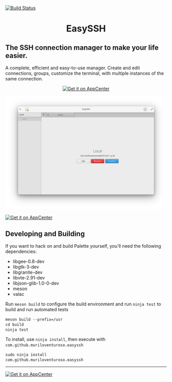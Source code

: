 [![Build Status](https://travis-ci.org/muriloventuroso/easyssh.svg?branch=master)](https://travis-ci.org/muriloventuroso/easyssh)

<h1 align="center">EasySSH</h1>

## The SSH connection manager to make your life easier.

A complete, efficient and easy-to-use manager. Create and edit connections, groups, customize the terminal, with multiple instances of the same connection.

<p align="center">
  <a href="https://appcenter.elementary.io/com.github.muriloventuroso.easyssh"><img src="https://appcenter.elementary.io/badge.svg" alt="Get it on AppCenter" /></a>
</p>


![Screenshot](data/screenshot.png)


[![Get it on AppCenter](https://appcenter.elementary.io/badge.svg)](https://appcenter.elementary.io/com.github.muriloventuroso.easyssh)


## Developing and Building

If you want to hack on and build Palette yourself, you'll need the following dependencies:

* libgee-0.8-dev
* libgtk-3-dev
* libgranite-dev
* libvte-2.91-dev
* libjson-glib-1.0-0-dev
* meson
* valac

Run `meson build` to configure the build environment and run `ninja test` to build and run automated tests

    meson build --prefix=/usr
    cd build
    ninja test

To install, use `ninja install`, then execute with `com.github.muriloventuroso.easyssh`

    sudo ninja install
    com.github.muriloventuroso.easyssh


-----

[![Get it on AppCenter](https://appcenter.elementary.io/badge.svg)](https://appcenter.elementary.io/com.github.muriloventuroso.easyssh)


